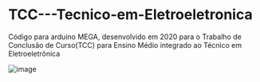 # TCC---Tecnico-em-Eletroeletronica
Código para arduino MEGA, desenvolvido em 2020 para o Trabalho de Conclusão de Curso(TCC) para Ensino Médio integrado ao Técnico em Eletroeletrônica

![image](https://user-images.githubusercontent.com/93055242/198878558-0b9888fd-61b8-4592-8a03-02cafb5dc627.png)
